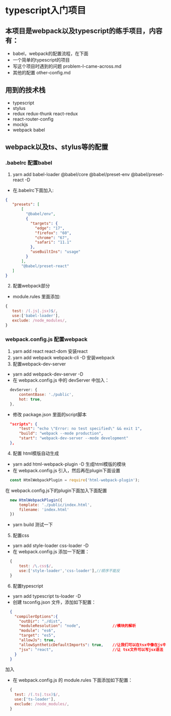 # typescript入门项目

## 本项目是webpack以及typescript的练手项目，内容有：
- babel，webpack的配置流程，在下面
- 一个简单的typescript的项目
- 写这个项目时遇到的问题   problem-I-came-across.md
- 其他的配置             other-config.md

## 用到的技术栈
 - typescript
 - stylus
 - redux   redux-thunk   react-redux
 - react-router-config
 - mockjs
 - webpack  babel

## webpack以及ts、stylus等的配置

### .babelrc    配置babel
1. yarn add babel-loader @babel/core @babel/preset-env @babel/preset-react -D
 - 在.babelrc下面加入:
 ```json
 {
    "presets": [
        [
          "@babel/env",
          {
            "targets": {
              "edge": "17",
              "firefox": "60",
              "chrome": "67",
              "safari": "11.1"
            },
            "useBuiltIns": "usage"
          }
        ],
        "@babel/preset-react"
    ]
 }
 ```
2. 配置webpack部分
 - module.rules 里面添加:
 ```js
 {
    test: /(.js|.jsx)$/,
    use:['babel-loader'],
    exclude: /node_modules/,
 }
 ```

### webpack.config.js   配置webpack
1. yarn add react react-dom                 安装react
2. yarn add webpack webpack-cli -D          安装webpack
3. 配置webpack-dev-server
 - yarn add webpack-dev-server -D
 - 在 webpack.config.js 中的 devServer 中加入：
  ```js
    devServer: {
        contentBase: './public',
        hot: true,
    },
  ```
 - 修改 package.json 里面的script脚本
  ```json
    "scripts": {
        "test": "echo \"Error: no test specified\" && exit 1",
        "build": "webpack --mode production",
        "start": "webpack-dev-server --mode development"
    },
  ```
4. 配置 html模版自动生成
 - yarn add html-webpack-plugin -D          生成html模版的模块
 - 在 webpack.config.js 引入，然后再在plugin下面设置
  ```js
    const HtmlWebpackPlugin = require('html-webpack-plugin');
  ```
  在 webpack.config.js下的plugin下面加入下面配置
  ```js
    new HtmlWebpackPlugin({
        template: './public/index.html',
        filename: 'index.html'
    })
  ```
  - yarn build 测试一下
5. 配置css
 - yarn add style-loader css-loader -D
 - 在 webpack.config.js 添加一下配置：
  ```js
    {
        test: /\.css$/,
        use:['style-loader','css-loader'],//顺序不能反
    }
  ```
6. 配置typescript
 - yarn add typescript ts-loader -D
 - 创建 tsconfig.json 文件，添加如下配置：
  ```json
    {
      "compilerOptions":{
        "outDir": "./dist",
        "moduleResolution": "node",              //模块的解析
        "module": "es6",
        "target": "es5",
        "allowJs": true,
        "allowSyntheticDefaultImports": true,    //让我们可以在tsx中像在js中一样引入模块
        "jsx": "react",                          //让 tsx文件可以写jsx语法
      }
    }
  ```
  加入
 - 在 webpack.config.js 的 module.rules 下面添加如下配置：
  ```js
    {
      test: /(.ts|.tsx)$/,
      use:['ts-loader'],
      exclude: /node_modules/,
    }
  ```